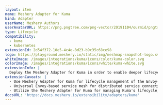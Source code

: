 ```yaml
---
layout: item
name: Meshery Adapter for Kuma
kind: Adapter
userName: Meshery Authors
userAvatarURL: https://png.pngtree.com/png-vector/20191104/ourmid/pngtree-businessman-avatar-cartoon-style-png-image_1953664.jpg
type: Lifecycle
compatibility: 
  - kuma
  - kubernetes
extensionId: 2d54f372-10e5-4c4e-8d23-b9c35c68ce98
logo: https://playground.meshery.io/static/img/meshmap-snapshot-logo.svg
whiteImage: /images/integrations/kuma/icons/color/kuma-color.svg
colorImage: /images/integrations/kuma/icons/white/kuma-white.svg
extensionInfo: |
  Deploy the Meshery Adapter for Kuma in order to enable deeper lifecycle management of Kuma.
extensionCaveats: |
  - Use Meshery Adapter for Kuma for lifecycle management of the Envoy-based service mesh with universal support.
  - Universal Envoy-based service mesh for distributed service connectivity.
  - Utilize the Meshery Adapter for Kuma for managing Kuma's lifecycle, including deployment and configuration.
docsURL: 'https://docs.meshery.io/extensibility/adapters/kuma'
---
```

